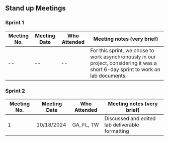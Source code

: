 ## Stand up Meetings

### Sprint 1

|  Meeting No. | Meeting Date | Who Attended | Meeting notes (very brief)                                                                                                        | 
|-------------|--------------|--------------|------------------------------------------------------------------------------------------------------------------------------------|
| --          | --           | --           | For this sprint, we chose to work asynchronously in our project, considering it was a short 6-day sprint to work on lab documents. |


### Sprint 2

|  Meeting No. | Meeting Date | Who Attended | Meeting notes (very brief)                                                                                                        | 
|-------------|--------------|--------------|------------------------------------------------------------------------------------------------------------------------------------|
| 1           | 10/18/2024   | GA, FL, TW   | Discussed and edited lab deliverable formatting                                                                                    |
